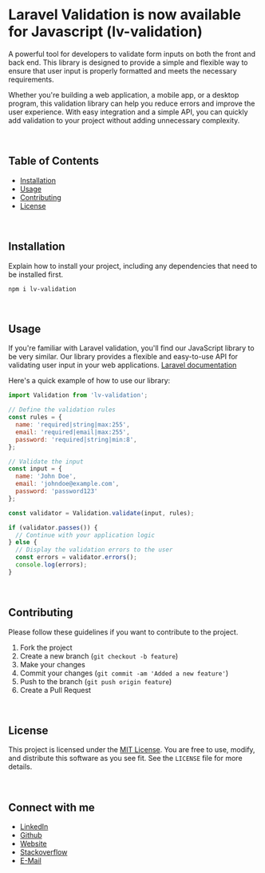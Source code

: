 # Laravel Validation is now available for Javascript (lv-validation)

A powerful tool for developers to validate form inputs on both the front and back end. This library is designed to provide a simple and flexible way to ensure that user input is properly formatted and meets the necessary requirements.

Whether you're building a web application, a mobile app, or a desktop program, this validation library can help you reduce errors and improve the user experience. With easy integration and a simple API, you can quickly add validation to your project without adding unnecessary complexity.

<br />

## Table of Contents

- [Installation](#installation)
- [Usage](#usage)
- [Contributing](#contributing)
- [License](#license)

<br />

## Installation

Explain how to install your project, including any dependencies that need to be installed first.

```
npm i lv-validation
```

<br />

## Usage

If you're familiar with Laravel validation, you'll find our JavaScript library to be very similar. Our library provides a flexible and easy-to-use API for validating user input in your web applications. [Laravel documentation](https://laravel.com/docs/9.x/validation)

Here's a quick example of how to use our library:

```javascript
import Validation from 'lv-validation';

// Define the validation rules
const rules = {
  name: 'required|string|max:255',
  email: 'required|email|max:255',
  password: 'required|string|min:8',
};

// Validate the input
const input = {
  name: 'John Doe',
  email: 'johndoe@example.com',
  password: 'password123'
};

const validator = Validation.validate(input, rules);

if (validator.passes()) {
  // Continue with your application logic
} else {
  // Display the validation errors to the user
  const errors = validator.errors();
  console.log(errors);
}
```

<br />

## Contributing

Please follow these guidelines if you want to contribute to the project.

1. Fork the project
2. Create a new branch (`git checkout -b feature`)
3. Make your changes
4. Commit your changes (`git commit -am 'Added a new feature'`)
5. Push to the branch (`git push origin feature`)
6. Create a Pull Request

<br />

## License

This project is licensed under the [MIT License](https://opensource.org/licenses/MIT). You are free to use, modify, and distribute this software as you see fit. See the `LICENSE` file for more details.

<br />

## Connect with me

- [LinkedIn](https://www.linkedin.com/in/iamaliybi)
- [Github](https://github.com/iamaliybi)
- [Website](https://iamaliybi.dev)
- [Stackoverflow](https://stackoverflow.com/users/11662335/ali-yaghoubi)
- [E-Mail](mailto:iamaliybi.dev@gmail.com)
